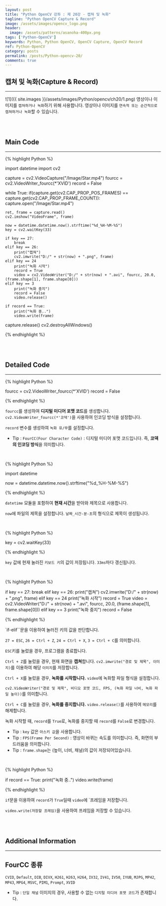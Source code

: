 ```yaml
---
layout: post
title: "Python OpenCV 강좌 : 제 20강 - 캡쳐 및 녹화"
tagline: "Python OpenCV Capture & Record"
image: /assets/images/opencv_logo.png
header:
  image: /assets/patterns/asanoha-400px.png
tags: ['Python-OpenCV']
keywords: Python, Python OpenCV, OpenCV Capture, OpenCV Record
ref: Python-OpenCV
category: posts
permalink: /posts/Python-opencv-20/
comments: true
---
```


## 캡쳐 및 녹화(Capture & Record) ##
----------

![1]({{ site.images }}/assets/images/Python/opencv/ch20/1.png)
영상이나 이미지를 `캡쳐하거나 녹화`하기 위해 사용합니다. 영상이나 이미지를 `연속적 또는 순간적으로 캡쳐하거나 녹화`할 수 있습니다.

<br>
<br>

## Main Code ##
----------

{% highlight Python %}

import datetime
import cv2

capture = cv2.VideoCapture("/Image/Star.mp4")
fourcc = cv2.VideoWriter_fourcc(*'XVID')
record = False

while True:
    if(capture.get(cv2.CAP_PROP_POS_FRAMES) == capture.get(cv2.CAP_PROP_FRAME_COUNT)):
        capture.open("/Image/Star.mp4")

    ret, frame = capture.read()
    cv2.imshow("VideoFrame", frame)

    now = datetime.datetime.now().strftime("%d_%H-%M-%S")
    key = cv2.waitKey(33)

    if key == 27:
        break
    elif key == 26:
        print("캡쳐")
        cv2.imwrite("D:/" + str(now) + ".png", frame)
    elif key == 24
        print("녹화 시작")
        record = True
        video = cv2.VideoWriter("D:/" + str(now) + ".avi", fourcc, 20.0, (frame.shape[1], frame.shape[0]))
    elif key == 3
        print("녹화 중지")
        record = False
        video.release()
        
    if record == True:
        print("녹화 중..")
        video.write(frame)

capture.release()
cv2.destroyAllWindows()

{% endhighlight %}

<br>
<br>

## Detailed Code ##
----------

{% highlight Python %}

fourcc = cv2.VideoWriter_fourcc(*'XVID')
record = False

{% endhighlight %}

`fourcc`를 생성하여 **디지털 미디어 포맷 코드**를 생성합니다. `cv2.VideoWriter_fourcc(*'코덱')`을 사용하여 인코딩 방식을 설정합니다.

`record` 변수를 생성하여 `녹화 유/무`를 설정합니다.

* Tip : `FourCC(Four Character Code)` : 디지털 미디어 포맷 코드입니다. 즉, **코덱의 인코딩 방식**을 의미합니다.

<br>

{% highlight Python %}

import datetime

now = datetime.datetime.now().strftime("%d_%H-%M-%S")

{% endhighlight %}

`datetime` 모듈을 포함하여 **현재 시간**을 받아와 제목으로 사용합니다.

`now`에 파일의 제목을 설정합니다. `날짜_시간-분-초`의 형식으로 제목이 생성됩니다.

<br>

{% highlight Python %}

key = cv2.waitKey(33)

{% endhighlight %}

`key` 값에 현재 눌러진 `키보드 키`의 값이 저장됩니다. `33ms`마다 갱신됩니다.

<br>

{% highlight Python %}

if key == 27:
    break
elif key == 26:
    print("캡쳐")
    cv2.imwrite("D:/" + str(now) + ".png", frame)
elif key == 24
    print("녹화 시작")
    record = True
    video = cv2.VideoWriter("D:/" + str(now) + ".avi", fourcc, 20.0, (frame.shape[1], frame.shape[0]))
elif key == 3
    print("녹화 중지")
    record = False

{% endhighlight %}

`if-elif``문을 이용하여 눌러진 키의 값을 판단합니다.

`27 = ESC`, `26 = Ctrl + Z`, `24 = Ctrl + X`, `3 = Ctrl + C`를 의미합니다.

`ESC`키를 눌렀을 경우, 프로그램을 종료합니다.

`Ctrl + Z`를 눌렀을 경우, 현재 화면을 **캡쳐**합니다. `cv2.imwrite("경로 및 제목", 이미지)`를 이용하여 해당 `이미지`를 저장합니다.

`Ctrl + X`를 눌렀을 경우, **녹화를 시작합니다.** `video`에 녹화할 파일 형식을 설정합니다.

`cv2.VideoWriter("경로 및 제목", 비디오 포맷 코드, FPS, (녹화 파일 너비, 녹화 파일 높이))`를 의미합니다.

`Ctrl + C`를 눌렀을 경우, **녹화를 중지합니다.** `video.release()`를 사용하여 `메모리`를 해제합니다.

녹화 시작할 때, `record`를 `True`로, 녹화를 중지할 때 `record`를 `False`로 변경합니다.

* Tip : `key` 값은 `아스키 값`을 사용합니다.
* Tip : `FPS(Frame Per Second)` : 영상이 바뀌는 속도를 의미합니다. 즉, 화면의 부드러움을 의미합니다.
* Tip : `frame.shape`는 (높이, 너비, 채널)의 값이 저장되어있습니다.

<br>

{% highlight Python %}

if record == True:
    print("녹화 중..")
    video.write(frame)

{% endhighlight %}

`if`문을 이용하여 `record`가 `True`일때 `video`에 `프레임을 저장합니다.

`video.write(저장할 프레임)`을 사용하여 프레임을 저장할 수 있습니다.

<br>
<br>

## Additional Information ##
----------

## FourCC 종류 ##

`CVID`, `Default`, `DIB`, `DIVX`, `H261`, `H263`, `H264`, `IV32`, `IV41`, `IV50`, `IYUB`, `MJPG`, `MP42`, `MP43`, `MPG4`, `MSVC`, `PIM1`, `Prompt`, `XVID`

* Tip : `단일 채널` 이미지의 경우, 사용할 수 없는 `디지털 미디어 포맷 코드`가 존재합니다.





